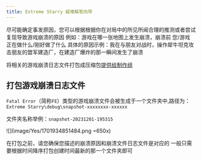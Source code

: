 ```yaml
---
title: Extreme Starry 疑难解答向导
---
```


尽可能确定事发原因，您可以根据根据你在对局中的所见所闻合理的推测或者尝试复现导致游戏崩溃的原因
例如：游戏在哪一张地图上发生崩溃，崩溃前 您/游戏 正在做什么/刚好做了什么
具体的原因示例：我在与朋友对战时，操作犀牛坦克攻击朋友的盟军建造厂，在建造厂爆炸的那一瞬间发生了崩溃

将相关的游戏崩溃日志文件打包成压缩包[提供给制作组](/FAQ/Support/)

## 打包游戏崩溃日志文件

`Fatal Error`（简称`FE`）类型的游戏崩溃文件会被生成于一个文件夹中,路径为：
`Extreme Starry\debug\snapshot-xxxxxxxx-xxxxxx`

文件夹名称举例：`snapshot-20231201-195315`

![](image/Yes/1701934851484.png =650x)

在打包之前，请您确保您描述的崩溃原因和崩溃文件日志文件是对应的
一般只需要根据时间降序打包创建时间最新的那一个文件夹即可
